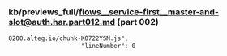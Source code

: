 ### kb/previews_full/flows__service-first__master-and-slot@auth.har.part012.md (part 002)

```md
8200.alteg.io/chunk-KO722YSM.js",
                    "lineNumber": 0
```

```
